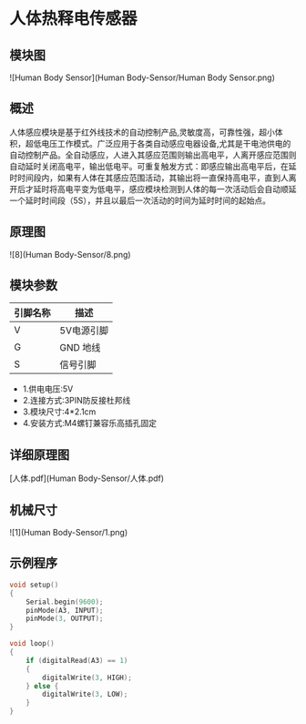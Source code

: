 # 人体热释电传感器

## 模块图

![Human Body Sensor](Human Body-Sensor/Human Body Sensor.png)

## 概述

​		人体感应模块是基于红外线技术的自动控制产品,灵敏度高，可靠性强，超小体积，超低电压工作模式。广泛应用于各类自动感应电器设备,尤其是干电池供电的自动控制产品。全自动感应，人进入其感应范围则输出高电平，人离开感应范围则自动延时关闭高电平，输出低电平。可重复触发方式：即感应输出高电平后，在延时时间段内，如果有人体在其感应范围活动，其输出将一直保持高电平，直到人离开后才延时将高电平变为低电平，感应模块检测到人体的每一次活动后会自动顺延一个延时时间段（5S），并且以最后一次活动的时间为延时时间的起始点。

## 原理图

![8](Human Body-Sensor/8.png)

## 模块参数

| 引脚名称 | 描述       |
| -------- | ---------- |
| V        | 5V电源引脚 |
| G        | GND 地线   |
| S        | 信号引脚   |

* 1.供电电压:5V
* 2.连接方式:3PIN防反接杜邦线
* 3.模块尺寸:4*2.1cm
* 4.安装方式:M4螺钉兼容乐高插孔固定

## 详细原理图

 [人体.pdf](Human Body-Sensor/人体.pdf) 

## 机械尺寸

![1](Human Body-Sensor/1.png)

## 示例程序

```c
void setup()
{
    Serial.begin(9600); 
	pinMode(A3, INPUT); 
	pinMode(3, OUTPUT); 
}

void loop()
{
    if (digitalRead(A3) == 1)   
    {  
        digitalWrite(3, HIGH);  
    } else {
        digitalWrite(3, LOW); 
    }
}
```

